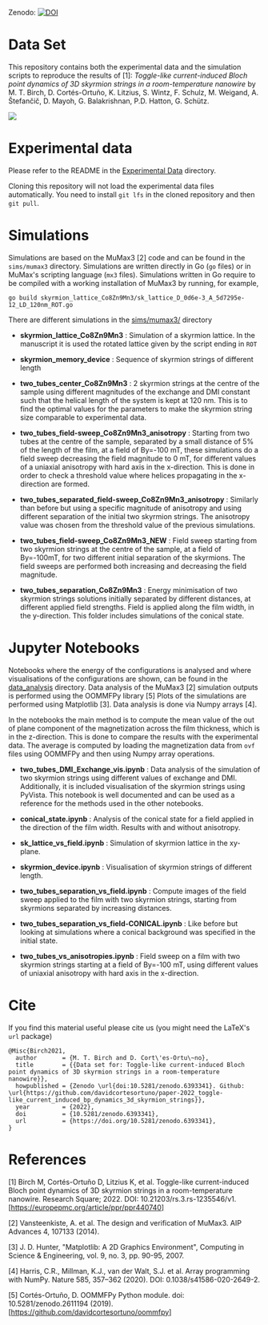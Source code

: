 Zenodo: [![DOI](https://zenodo.org/badge/DOI/10.5281/zenodo.6393341.svg)](https://doi.org/10.5281/zenodo.6393341)

# Data Set

This repository contains both the experimental data and the simulation scripts
to reproduce the results of [1]: *Toggle-like current-induced Bloch point
dynamics of 3D skyrmion strings in a room-temperature nanowire* by M. T. Birch,
D. Cortés-Ortuño, K. Litzius, S. Wintz, F. Schulz, M. Weigand, A. Štefančič, D.
Mayoh, G. Balakrishnan, P.D. Hatton, G. Schütz.

![](images/sk_transition.jpg)

# Experimental data

Please refer to the README in the [Experimental Data](Experimental_Data)
directory.

Cloning this repository will not load the experimental data files
automatically. You need to install `git lfs` in the cloned repository and then
`git pull`.

# Simulations

Simulations are based on the MuMax3 [2] code and can be found in the
`sims/mumax3` directory. Simulations are written directly in Go (`go` files) or
in MuMax's scripting language (`mx3` files). Simulations written in Go require
to be compiled with a working installation of MuMax3 by running, for example,

```shell
go build skyrmion_lattice_Co8Zn9Mn3/sk_lattice_D_0d6e-3_A_5d7295e-12_LD_120nm_ROT.go
```

There are different simulations in the [sims/mumax3/](sims/mumax3) directory

- **skyrmion_lattice_Co8Zn9Mn3** : Simulation of a skyrmion lattice. In the
  manuscript it is used the rotated lattice given by the script ending in `ROT`

- **skyrmion_memory_device** : Sequence of skyrmion strings of different length

- **two_tubes_center_Co8Zn9Mn3** : 2 skyrmion strings at the centre of the
  sample using different magnitudes of the exchange and DMI constant such that
  the helical length of the system is kept at 120 nm. This is to find the
  optimal values for the parameters to make the skyrmion string size comparable
  to experimental data.

- **two_tubes_field-sweep_Co8Zn9Mn3_anisotropy** : Starting from two tubes at
  the centre of the sample, separated by a small distance of 5% of the length
  of the film, at a field of By=-100 mT, these simulations do a field sweep
  decreasing the field magnitude to 0 mT, for different values of a uniaxial
  anisotropy with hard axis in the x-direction. This is done in order to check
  a threshold value where helices propagating in the x-direction are formed.

- **two_tubes_separated_field-sweep_Co8Zn9Mn3_anisotropy** : Similarly than
  before but using a specific magnitude of anisotropy and using different
  separation of the initial two skyrmion strings. The anisotropy value was
  chosen from the threshold value of the previous simulations.

- **two_tubes_field-sweep_Co8Zn9Mn3_NEW** : Field sweep starting from two
  skyrmion strings at the centre of the sample, at a field of By=-100mT, for
  two different initial separation of the skyrmions. The field sweeps are
  performed both increasing and decreasing the field magnitude.

- **two_tubes_separation_Co8Zn9Mn3** : Energy minimisation of two skyrmion
  strings solutions initially separated by different distances, at different
  applied field strengths. Field is applied along the film width, in the
  y-direction. This folder includes simulations of the conical state.


# Jupyter Notebooks

Notebooks where the energy of the configurations is analysed and where
visualisations of the configurations are shown, can be found in the
[data_analysis](data_analysis) directory. Data analysis of the MuMax3 [2]
simulation outputs is performed using the OOMMFPy library [5] Plots of the
simulations are performed using Matplotlib [3]. Data analysis is done via Numpy
arrays [4]. 

In the notebooks the main method is to compute the mean value of the out of
plane component of the magnetization across the film thickness, which is in the
z-direction. This is done to compare the results with the experimental data.
The average is computed by loading the magnetization data from `ovf` files
using OOMMFPy and then using Numpy array operations.

- **two_tubes_DMI_Exchange_vis.ipynb** : Data analysis of the simulation of two
  skyrmion strings using different values of exchange and DMI. Additionally, it
  is included visualisation of the skyrmion strings using PyVista. This
  notebook is well documented and can be used as a reference for the methods
  used in the other notebooks.

- **conical_state.ipynb** : Analysis of the conical state for a field applied
  in the direction of the film width. Results with and without anisotropy.

- **sk_lattice_vs_field.ipynb** : Simulation of skyrmion lattice in the
  xy-plane.

- **skyrmion_device.ipynb** : Visualisation of skyrmion strings of different
  length.

- **two_tubes_separation_vs_field.ipynb** : Compute images of the field sweep
  applied to the film with two skyrmion strings, starting from skyrmions
  separated by increasing distances.

- **two_tubes_separation_vs_field-CONICAL.ipynb** : Like before but looking
  at simulations where a conical background was specified in the initial state.

- **two_tubes_vs_anisotropies.ipynb** : Field sweep on a film with two skyrmion
  strings starting at a field of By=-100 mT, using different values of uniaxial
  anisotropy with hard axis in the x-direction.


# Cite

If you find this material useful please cite us (you might need the LaTeX's
`url` package)

    @Misc{Birch2021,
      author       = {M. T. Birch and D. Cort\'es-Ortu\~no},
      title        = {{Data set for: Toggle-like current-induced Bloch point dynamics of 3D skyrmion strings in a room-temperature nanowire}},
      howpublished = {Zenodo \url{doi:10.5281/zenodo.6393341}. Github: \url{https://github.com/davidcortesortuno/paper-2022_toggle-like_current_induced_bp_dynamics_3d_skyrmion_strings}},
      year         = {2022},
      doi          = {10.5281/zenodo.6393341},
      url          = {https://doi.org/10.5281/zenodo.6393341},
    }

# References

[1]  Birch M, Cortés-Ortuño D, Litzius K, et al. Toggle-like current-induced
Bloch point dynamics of 3D skyrmion strings in a room-temperature nanowire.
Research Square; 2022. DOI: 10.21203/rs.3.rs-1235546/v1.
[https://europepmc.org/article/ppr/ppr440740]

[2] Vansteenkiste, A. et al. The design and verification of MuMax3. AIP
Advances 4, 107133 (2014).

[3] J. D. Hunter, "Matplotlib: A 2D Graphics Environment", Computing in Science
& Engineering, vol. 9, no. 3, pp. 90-95, 2007.

[4] Harris, C.R., Millman, K.J., van der Walt, S.J. et al. Array programming
with NumPy. Nature 585, 357–362 (2020). DOI: 0.1038/s41586-020-2649-2.

[5] Cortés-Ortuño, D. OOMMFPy Python module. doi: 10.5281/zenodo.2611194 (2019).
[https://github.com/davidcortesortuno/oommfpy]
